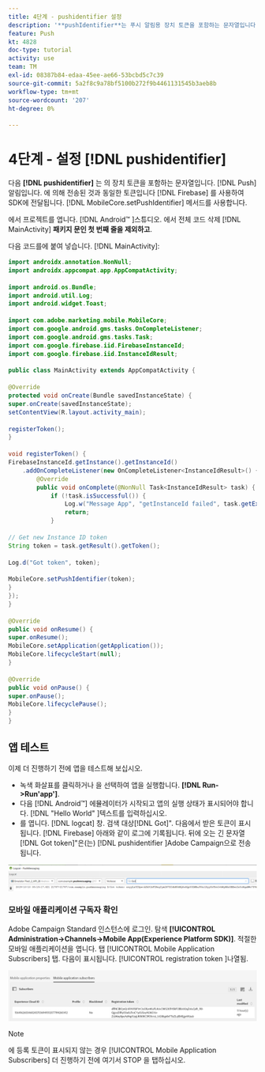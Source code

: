 ```yaml
---
title: 4단계 - pushidentifier 설정
description: '**pushIdentifier**는 푸시 알림용 장치 토큰을 포함하는 문자열입니다. Firebase에서 전송하고 MobileCore.setPushIdentifier 메서드를 사용하여 SDK에 전달되는 토큰과 동일합니다.'
feature: Push
kt: 4828
doc-type: tutorial
activity: use
team: TM
exl-id: 08387b84-edaa-45ee-ae66-53bcbd5c7c39
source-git-commit: 5a2f8c9a78bf5100b272f9b4461131545b3aeb8b
workflow-type: tm+mt
source-wordcount: '207'
ht-degree: 0%

---
```


# 4단계 - 설정 [!DNL pushidentifier]

다음 **[!DNL pushidentifier]** 는 의 장치 토큰을 포함하는 문자열입니다. [!DNL Push] 알림입니다. 에 의해 전송된 것과 동일한 토큰입니다 [!DNL Firebase] 를 사용하여 SDK에 전달됩니다. [!DNL MobileCore.setPushIdentifier] 메서드를 사용합니다.

에서 프로젝트를 엽니다. [!DNL Android™ ]스튜디오. 에서 전체 코드 삭제 [!DNL MainActivity] **패키지 문인 첫 번째 줄을 제외하고**.

다음 코드를에 붙여 넣습니다. [!DNL MainActivity]:

<!--
Removed `{.line-numbers}` below
-->

```java
import androidx.annotation.NonNull;
import androidx.appcompat.app.AppCompatActivity;

import android.os.Bundle;
import android.util.Log;
import android.widget.Toast;

import com.adobe.marketing.mobile.MobileCore;
import com.google.android.gms.tasks.OnCompleteListener;
import com.google.android.gms.tasks.Task;
import com.google.firebase.iid.FirebaseInstanceId;
import com.google.firebase.iid.InstanceIdResult;

public class MainActivity extends AppCompatActivity {

@Override
protected void onCreate(Bundle savedInstanceState) {
super.onCreate(savedInstanceState);
setContentView(R.layout.activity_main);

registerToken();
}

void registerToken() {
FirebaseInstanceId.getInstance().getInstanceId()
    .addOnCompleteListener(new OnCompleteListener<InstanceIdResult>() {
        @Override
        public void onComplete(@NonNull Task<InstanceIdResult> task) {
            if (!task.isSuccessful()) {
                Log.w("Message App", "getInstanceId failed", task.getException());
                return;
            }

// Get new Instance ID token
String token = task.getResult().getToken();

Log.d("Got token", token);

MobileCore.setPushIdentifier(token);
}
});
}

@Override
public void onResume() {
super.onResume();
MobileCore.setApplication(getApplication());
MobileCore.lifecycleStart(null);
}

@Override
public void onPause() {
super.onPause();
MobileCore.lifecyclePause();
}
}
```

## 앱 테스트

이제 더 진행하기 전에 앱을 테스트해 보십시오.

* 녹색 화살표를 클릭하거나 을 선택하여 앱을 실행합니다. **[!DNL Run->Run'app']**.
* 다음 [!DNL Android™] 에뮬레이터가 시작되고 앱의 실행 상태가 표시되어야 합니다. [!DNL "Hello World" ]텍스트를 입력하십시오.
* 를 엽니다. [!DNL logcat] 창. 검색 대상[!DNL Got]&quot;. 다음에서 받은 토큰이 표시됩니다. [!DNL Firebase] 아래와 같이 로그에 기록됩니다. 뒤에 오는 긴 문자열[!DNL Got token]&quot;은(는) [!DNL pushidentifier ]Adobe Campaign으로 전송됩니다.

![logcat-토큰](assets/logcat-got-token.PNG)

### 모바일 애플리케이션 구독자 확인

Adobe Campaign Standard 인스턴스에 로그인.
탐색 **[!UICONTROL Administration->Channels->Mobile App(Experience Platform SDK)]**. 적절한 모바일 애플리케이션을 엽니다. 탭 [!UICONTROL Mobile Application Subscribers] 탭. 다음이 표시됩니다. [!UICONTROL registration token ]나열됨.

![mobile-application-subscribers](assets/mobile-application-subscribers.PNG)

>[!NOTE]
>
>에 등록 토큰이 표시되지 않는 경우 [!UICONTROL Mobile Application Subscribers] 더 진행하기 전에 여기서 STOP 을 탭하십시오.

